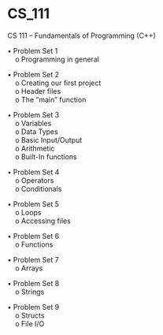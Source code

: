 # CS_111
CS 111 – Fundamentals of Programming (C++)

•	Problem Set 1 <br/>
&nbsp;&nbsp;&nbsp;&nbsp;o	Programming in general <br/>
  
•	Problem Set 2 <br/>
&nbsp;&nbsp;&nbsp;&nbsp;o	Creating our first project <br/>
&nbsp;&nbsp;&nbsp;&nbsp;o	Header files <br/>
&nbsp;&nbsp;&nbsp;&nbsp;o	The “main” function <br/>
  
•	Problem Set 3 <br/>
&nbsp;&nbsp;&nbsp;&nbsp;o	Variables <br/>
&nbsp;&nbsp;&nbsp;&nbsp;o	Data Types <br/>
&nbsp;&nbsp;&nbsp;&nbsp;o	Basic Input/Output <br/>
&nbsp;&nbsp;&nbsp;&nbsp;o	Arithmetic <br/>
&nbsp;&nbsp;&nbsp;&nbsp;o	Built-In functions <br/>
  
•	Problem Set 4 <br/>
&nbsp;&nbsp;&nbsp;&nbsp;o	Operators <br/>
&nbsp;&nbsp;&nbsp;&nbsp;o	Conditionals <br/>
  
•	Problem Set 5 <br/>
&nbsp;&nbsp;&nbsp;&nbsp;o	Loops <br/>
&nbsp;&nbsp;&nbsp;&nbsp;o	Accessing files <br/>
  
•	Problem Set 6 <br/>
&nbsp;&nbsp;&nbsp;&nbsp;o	Functions <br/>
  
•	Problem Set 7 <br/>
&nbsp;&nbsp;&nbsp;&nbsp;o	Arrays <br/>
  
•	Problem Set 8 <br/>
&nbsp;&nbsp;&nbsp;&nbsp;o	Strings <br/>
  
•	Problem Set 9 <br/>
&nbsp;&nbsp;&nbsp;&nbsp;o	Structs <br/>
&nbsp;&nbsp;&nbsp;&nbsp;o	File I/O <br/>
